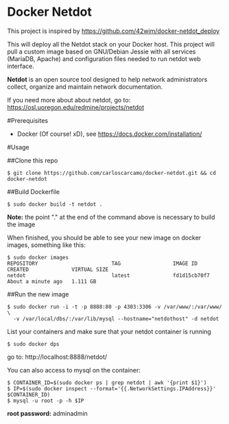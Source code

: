 Docker Netdot
=============

This project is inspired by https://github.com/42wim/docker-netdot_deploy

This will deploy all the Netdot stack on your Docker host. This project will pull a custom image based on GNU/Debian Jessie with all services (MariaDB, Apache) and configuration files needed to run netdot web interface.


**Netdot** is an open source tool designed to help network administrators collect, organize and maintain network documentation.

If you need more about about netdot, go to: https://osl.uoregon.edu/redmine/projects/netdot

#Prerequisites

* Docker (Of course! xD), see https://docs.docker.com/installation/

#Usage

##Clone this repo

```
$ git clone https://github.com/carloscarcamo/docker-netdot.git && cd docker-netdot
```

##Build Dockerfile

```
$ sudo docker build -t netdot .
```

**Note:** the point "." at the end of the command above is necessary to build the image

When finished, you should be able to see your new image on docker images, something like this:

```
$ sudo docker images
REPOSITORY                        TAG                 IMAGE ID            CREATED              VIRTUAL SIZE
netdot                            latest              fd1d15cb70f7        About a minute ago   1.111 GB
```

##Run the new image

```
$ sudo docker run -i -t -p 8888:80 -p 4303:3306 -v /var/www/:/var/www/ \
  -v /var/local/dbs/:/var/lib/mysql --hostname="netdothost" -d netdot
```

List your containers and make sure that your netdot container is running

```
$ sudo docker dps
```

go to: http://localhost:8888/netdot/

You can also access to mysql on the container:

```
$ CONTAINER_ID=$(sudo docker ps | grep netdot | awk '{print $1}')
$ IP=$(sudo docker inspect --format='{{.NetworkSettings.IPAddress}}' $CONTAINER_ID)
$ mysql -u root -p -h $IP
```

**root password:** adminadmin

